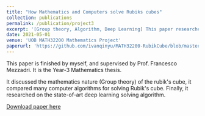 ```yaml
---
title: "How Mathematics and Computers solve Rubiks cubes"
collection: publications
permalink: /publication/project3
excerpt: '[Group theory, Algorithm, Deep Learning] This paper researched algorithms of solving Rubiks Cube.'
date: 2021-05-01
venue: 'UOB MATH32200 Mathematics Project'
paperurl: 'https://github.com/ivanqinyu/MATH32200-RubikCube/blob/master/math_rubik.pdf'
---
```

This paper is finished by myself, and supervised by Prof. Francesco Mezzadri. 
It is the Year-3 Mathematics thesis.

It discussed the mathematics nature (Group theory) of the rubik's cube, 
it compared many computer algorithms for solving Rubik's cube. 
Finally, it researched on the state-of-art deep learning solving algorithm.

[Download paper here](https://github.com/ivanqinyu/MATH32200-RubikCube)